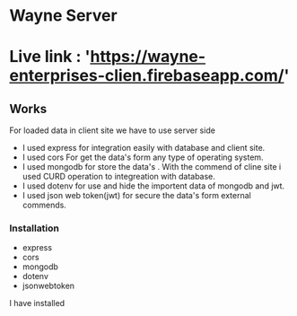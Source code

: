 # Wayne Server


# Live link : 'https://wayne-enterprises-clien.firebaseapp.com/'


## Works

For loaded data in client site we have to use server side

- I used express for integration easily with database and client site.
- I used cors For get the data's form any type of operating system.
- I used mongodb for store the data's . With the commend of cline site i used CURD operation to integreation with database.
- I used dotenv for use and hide the importent data of mongodb and jwt.
- I used json web token(jwt) for secure the data's form external commends.

### Installation 
- express
- cors
- mongodb
- dotenv
- jsonwebtoken

I have installed 
